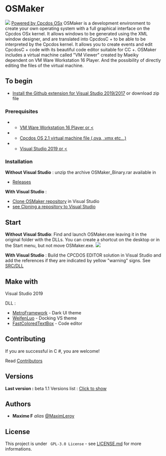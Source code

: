 # OSMaker
![](https://static.wixstatic.com/media/7fb7ad_f3c46fc36b8a4485adf9e2b08ed0cbcf~mv2.png/v1/fill/w_238,h_238,al_c,q_85,usm_0.66_1.00_0.01/OSM_LOGO.webp)
[Powered by Cpcdos OSx](http://cpcdos.net)
OSMaker is a development environment to create your own operating system with a full graphical interface on the Cpcdos OSx kernel.
It allows windows to be generated using the XML window designer, and are translated into CpcdosC + to be able to be interpreted by the Cpcdos kernel. 
It allows you to create events and edit CpcdosC + code with its beautiful code editor suitable for CC +.
OSMaker includes a virtual machine called "VM Viewer" created by Maeiky dependent on VM Ware Workstation 16 Player. 
And the possibility of directly editing the files of the virtual machine.


## To begin
* [Install the Github extension for Visual Studio 2019/2017](https://visualstudio.github.com/)
or download zip file

### Prerequisites

- * [VM Ware Workstation 16 Player or <](https://my.vmware.com/en/web/vmware/downloads/details?downloadGroup=WKST-PLAYER-1611&productId=1039&rPId=63655)
- * [Cpcdos OS 2.1 virtual machine file (.ova, .vmx etc...)](https://cpcdos.net/en/download)
- * [Visual Studio 2019 or <](https://visualstudio.microsoft.com/fr/downloads/)

### Installation
**Without Visual Studio** : unzip the archive OSMaker_Binary.rar available in
* [Releases](https://github.com/MaximLeroy/OSMaker/releases)

**With Visual Studio** :
* [Clone OSMaker repository](https://github.com/MaximLeroy/OSMaker) in Visual Studio
* [see Cloning a repository to Visual Studio](https://github.com/github/VisualStudio/blob/master/docs/using/cloning-a-repository-to-visual-studio.md)

## Start
**Without Visual Studio**:
Find and launch OSMaker.exe leaving it in the original folder with the DLLs.
You can create a shortcut on the desktop or in the Start menu, but not move OSMaker.exe.
![](https://user-images.githubusercontent.com/63921034/117203645-8b40c980-adef-11eb-9f8b-944ceaa89856.png)


**With Visual Studio** :
Build the CPCDOS EDITOR solution in Visual Studio and add the references if they are indicated by yellow "warning" signs.
See [SRC/DLL](https://github.com/MaximLeroy/OSMaker/tree/OSMakerCSharp/SRC/DLL)

## Make with

Visual Studio 2019

DLL :
* [MetroFramework](https://github.com/thielj/MetroFramework) - Dark UI theme
* [WeifenLuo](https://github.com/dockpanelsuite/dockpanelsuite) - Docking VS theme
* [FastColoredTextBox](https://github.com/PavelTorgashov/FastColoredTextBox) - Code editor

## Contributing
If you are successful in C #, you are welcome!

Read [Contributors](https://github.com/MaximLeroy/OSMaker/graphs/contributors)

## Versions
**Last version :** beta 1.1
Versions list : [Click to show](https://github.com/MaximLeroy/OSMaker/tags)

## Authors
* **Maxime F** _alias_ [@MaximLeroy](https://github.com/MaximLeroy)


## License

This project is under `` GPL-3.0 License`` - see [LICENSE.md](https://github.com/MaximLeroy/OSMaker/blob/OSMakerCSharp/LICENSE) for more informations.

